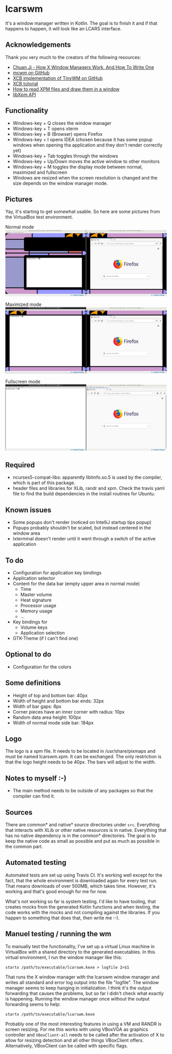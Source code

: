 # lcarswm
It's a window manager written in Kotlin. The goal is to finish it and if that happens to happen, it will look like an LCARS interface.

## Acknowledgements
Thank you very much to the creators of the following resources:
* [Chuan Ji - How X Window Managers Work, And How To Write One](https://jichu4n.com/posts/how-x-window-managers-work-and-how-to-write-one-part-i/)
* [mcwm on GitHub](https://github.com/mchackorg/mcwm)
* [XCB implementation of TinyWM on GitHub](https://github.com/stefanbidi/tinywm-xcb)
* [XCB tutorial](https://www.x.org/releases/X11R7.7/doc/libxcb/tutorial/index.html)
* [How to read XPM files and draw them in a window](http://www.dis.uniroma1.it/~liberato/screensaver/image.html)
* [libXpm API](https://fossies.org/dox/libXpm-4.7/files.html)

## Functionality
* Windows-key + Q closes the window manager
* Windows-key + T opens xterm
* Windows-key + B (Browser) opens Firefox
* Windows-key + I opens IDEA (chosen because it has some popup windows when opening tha application and they don't render correctly yet)
* Windows-key + Tab toggles through the windows
* Windows-key + Up/Down moves the active window to other monitors
* Windows-key + M toggles the display mode between normal, maximized and fullscreen
* Windows are resized when the screen resolution is changed and the size depends on the window manager mode.

## Pictures
Yay, it's starting to get somewhat usable. So here are some pictures from the VirtualBox test environment.

Normal mode
![lcarswm in normal mode](doc/screen-normal-mode.png)

Maximized mode
![lcarswm in normal mode](doc/screen-maximized-mode.png)

Fullscreen mode
![lcarswm in normal mode](doc/screen-fullscreen-mode.png)

## Required
* ncurses5-compat-libs: apparently libtinfo.so.5 is used by the compiler, which is part of this package.
* header files and libraries for XLib, randr and xpm. Check the travis yaml file to find the build dependencies in the install routines for Ubuntu.

## Known issues
* Some popups don't render (noticed on IntelliJ startup tips popup)
* Popups probably shouldn't be scaled, but instead centered in the window area
* lxterminal doesn't render until it went through a switch of the active application

## To do
* Configuration for application key bindings
* Application selector
* Content for the data bar (empty upper area in normal mode)
  * Time
  * Master volume
  * Heat signature
  * Processor usage
  * Memory usage
  * ...
* Key bindings for
  * Volume keys
  * Application selection
* GTK-Theme (if I can't find one)

## Optional to do
* Configuration for the colors

## Some definitions
* Height of top and bottom bar: 40px
* Width of height and bottom bar ends: 32px
* Width of bar gaps: 8px
* Corner pieces have an inner corner with radius: 10px
* Random data area height: 100px
* Width of normal mode side bar: 184px

## Logo
The logo is a xpm file. It needs to be located in /usr/share/pixmaps and must be named lcarswm.xpm. It can be exchanged. The only restriction is that the logo height needs to be 40px. The bars will adjust to the width.
## Notes to myself :-)
* The main method needs to be outside of any packages so that the compiler can find it.

## Sources
There are common* and native* source directories under `src`. Everything that interacts with XLib or other native resources is in native. Everything that has no native dependency is in the common* directories. The goal is to keep the native code as small as possible and put as much as possible in the common part.

## Automated testing
Automated tests are set up using Travis CI. It's working well except for the fact, that the whole environment is downloaded again for every test run. That means downloads of over 500MB, which takes time. However, it's working and that's good enough for me for now.

What's not working so far is system testing. I'd like to have tooling, that creates mocks from the generated Kotlin functions and when testing, the code works with the mocks and not compiling against the libraries. If you happen to something that does that, then write me :-).

## Manuel testing / running the wm
To manually test the functionality, I've set up a virtual Linux machine in VirtualBox with a shared directory to the generated executables. In this virtual environment, I run the window manager like this:

```
startx /path/to/executable/lcarswm.kexe > logfile 2>$1
```

That runs the X window manager with the lcarswm window manager and writes all standard and error log output into the file "logfile". The window manager seems to keep hanging in initialization. I think it's the output forwarding that causes the problems, but so far I didn't check what exactly is happening. Running the window manager once without the output forwarding seems to help:

```
startx /path/to/executable/lcarswm.kexe
```

Probably one of the most interesting features in using a VM and RANDR is screen resizing. For me this works with using VBoxVGA as graphics controller and `VBoxClient-all` needs to be called after the activation of X to allow for resizing detection and all other things VBoxClient offers. Alternatively, VBoxClient can be called with specific flags.
